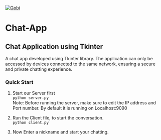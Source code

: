 [![Gobi]()](https://github.com/Gobi-06/)<br>
# Chat-App

## Chat Application using Tkinter
A chat app developed using Tkinter library. The application can only be accessed by devices connected to the same network, ensuring a secure and private chatting experience.

### Quick Start
1. Start our Server first <br>
`python server.py`<br>
Note: Before running the server, make sure to edit the IP address and Port number. By default it is running on Localhost:9090

2. Run the Client file, to start the conversation.<br>
`python client.py`

3. Now Enter a nickname and start your chatting.

